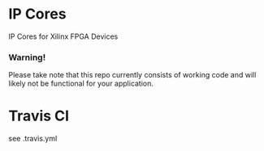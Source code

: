 # IP Cores
IP Cores for Xilinx FPGA Devices

### Warning!

Please take note that this repo currently consists of working code and will likely not be functional for your application.

# Travis CI
see .travis.yml
